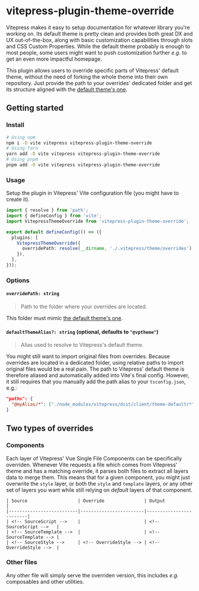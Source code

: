 # vitepress-plugin-theme-override

Vitepress makes it easy to setup documentation for whatever library you're working on. Its default
theme is pretty clean and provides both great DX and UX out-of-the-box, along with basic
customization capabilities through slots and CSS Custom Properties. While the default theme probably
is enough to most people, some users might want to push customization further _e.g._ to get an even
more impactful homepage.

This plugin allows users to override specific parts of Vitepress' default theme, without the need of
forking the whole theme into their own repository. Just provide the path to your overrides'
dedicated folder and get its structure aligned with the
[default theme's one](https://github.com/vuejs/vitepress/tree/main/src/client/theme-default).

## Getting started

### Install

```bash
# Using npm
npm i -D vite vitepress vitepress-plugin-theme-override
# Using Yarn
yarn add -D vite vitepress vitepress-plugin-theme-override
# Using pnpm
pnpm add -D vite vitepress vitepress-plugin-theme-override
```

### Usage

Setup the plugin in Vitepress' Vite configuration file (you might have to create it).

```ts
import { resolve } from 'path';
import { defineConfig } from 'vite';
import VitepressThemeOverride from 'vitepress-plugin-theme-override';

export default defineConfig(() => ({
  plugins: [
    VitepressThemeOverride({
      overridePath: resolve(__dirname, './.vitepress/theme/overrides'),
    }),
  ],
}));
```

### Options

#### `overridePath: string`

> Path to the folder where your overrides are located.

This folder must mimic
[the default theme's one](https://github.com/vuejs/vitepress/tree/main/src/client/theme-default).

#### `defaultThemeAlias?: string` (optional, defaults to `"@vptheme"`)

> Alias used to resolve to Vitepress's default theme.

You might still want to import original files from overrides. Because overrides are located in a
dedicated folder, using relative paths to import original files would be a real pain. The path to
Vitepress' default theme is therefore aliased and automatically added into Vite's final config.
However, it still requires that you manually add the path alias to your `tsconfig.json`, e.g.:

```json
"paths": {
  "@myAlias/*": ["./node_modules/vitepress/dist/client/theme-default/*"]
}
```

## Two types of overrides

### Components

Each layer of Vitepress' Vue Single File Components can be specifically overriden. Whenever Vite
requests a file which comes from Vitepress' theme and has a matching override, it parses both files
to extract all layers data to merge them. This means that for a given component, you might just
overwrite the `style` layer, or both the `style` and `template` layers, or any other set of layers
you want while still relying on _default_ layers of that component.

```
| Source                   | Override               | Output                  |
|--------------------------|------------------------|-------------------------|
| <!-- SourceScript -->    |                        | <!-- SourceScript -->   |
| <!-- SourceTemplate -->  |                        | <!-- SourceTemplate --> |
| <!-- SourceStyle -->     | <!-- OverrideStyle --> | <!-- OverrideStyle -->  |

```

### Other files

Any other file will simply serve the overriden version, this includes _e.g._ composables and other
utilities.
